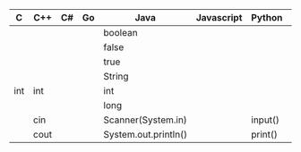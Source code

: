 |C|C++|C#|Go|Java|Javascript|Python|Ruby|Rust|
|---|---|---|---|---|---|---|---|---|
|||||boolean|||||
|||||false|||||
|||||true|||||
|||||String|||||
|int|int|||int|||||
|||||long|||||
||cin|||Scanner(System.in)||input()|||
||cout|||System.out.println()||print()|||
